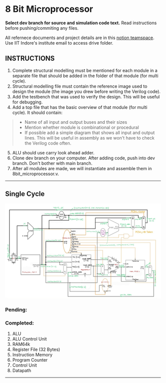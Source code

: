 # 8 Bit Microprocessor

**Select dev branch for source and simulation code text.** Read instructions before pushing/commiting any files. 

All refernece documents and project details are in this [notion teamspace](https://www.notion.so/1f8672bc2d6b808e9c27cb4ff6534a75?v=1f8672bc2d6b80278d6d000cef808db9&source=copy_link). Use IIT Indore's institute email to access drive folder.


## INSTRUCTIONS
1. Complete structural modelling must be mentioned for each module in a separate file that should be added in the folder of that module (for multi cycle).
2. Structural modelling file must contain the reference image used to design the module (the image you drew before writing the Verilog code).
3. Add the testbench that was used to verify the design. This will be useful for debugging.
4. Add a top file that has the basic overview of that module (for multi cycle). It should contain:
  > * Name of all input and output buses and their sizes
  > * Mention whether module is combinational or procedural
  > * If possible add a simple diagram that shows all input and output lines. This will be useful in assembly as we won't have to check the Verilog code often.

5. ALU should use carry look ahead adder.
6. Clone dev branch on your computer. After adding code, push into dev branch. Don't bother with main branch.
7. After all modules are made, we will instantiate and assemble them in 8bit_microprocessor.v.

---
## Single Cycle

![Datapath with module names, ports and wire declarations](SingleCycle.jpg)

### Pending:



### Completed:

1. ALU
2. ALU Control Unit
3. RAM64k
4. Register File (32 Bytes)
5. Instruction Memory
6. Program Counter
7. Control Unit
8. Datapath

---
